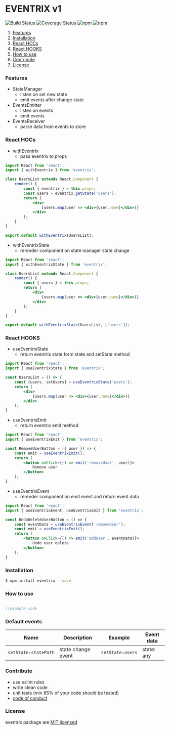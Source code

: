 # EVENTRIX v1
[![Build Status](https://travis-ci.org/mprzodala/eventrix.svg?branch=master)](https://travis-ci.org/mprzodala/eventrix)
[![Coverage Status](https://coveralls.io/repos/github/mprzodala/eventrix/badge.svg?branch=master)](https://coveralls.io/github/mprzodala/eventrix?branch=master)
[![npm](https://img.shields.io/npm/l/eventrix.svg)](https://npmjs.org/package/eventrix)
[![npm](https://img.shields.io/npm/v/eventrix.svg)](https://npmjs.org/package/eventrix)

1. [Features](#features)
1. [Installation](#installation)
1. [React HOCs](#react-hocs)
1. [React HOOKS](#react-hooks)
1. [How to use](#how-to-use)
1. [Contribute](#contribute)
1. [License](#license)

### Features

- StateManager
    - listen on set new state
    - emit events after change state
- EventsEmitter
    - listen on events
    - emit events
- EventsReceiver
    - parse data from events to store

### React HOCs

- withEventrix
    - pass eventrix to props
    
```jsx
import React from 'react';
import { withEventrix } from 'eventrix';

class UsersList extends React.Component {
    render() {
        const { eventrix } = this.props;
        const users = eventrix.getState('users');
        return (
            <div>
                {users.map(user => <div>{user.name}</div>)}
            </div>
        );
    }
}

export default withEventrix(UsersList);
```

- withEventrixState
    - rerender component on state manager state change

```jsx
import React from 'react';
import { withEventrixState } from 'eventrix';

class UsersList extends React.Component {
    render() {
        const { users } = this.props;
        return (
            <div>
                {users.map(user => <div>{user.name}</div>)}
            </div>
        );
    }
}

export default withEventrixState(UsersList, ['users']);
```
    
### React HOOKS

- useEventrixState
    - return eventrix state form state and setState method

```jsx
import React from 'react';
import { useEventrixState } from 'eventrix';

const UsersList = () => {
    const [users, setUsers] = useEventrixState('users');
    return (
        <div>
            {users.map(user => <div>{user.name}</div>)}
        </div>
    );
}
```

- useEventrixEmit
    - return eventrix emit method

```jsx
import React from 'react';
import { useEventrixEmit } from 'eventrix';

const RemoveUserButton = ({ user }) => {
    const emit = useEventrixEmit();
    return (
        <button onClick={() => emit('removeUser', user)}>
            Remove user
        </button>
    );
}
```

- useEventrixEvent
    - rerender component on emit event and return event data

```jsx
import React from 'react';
import { useEventrixEvent, useEventrixEmit } from 'eventrix';

const UndoDeleteUserButton = () => {
    const eventData = useEventrixEvent('removeUser');
    const emit = useEventrixEmit();
    return (
        <button onClick={() => emit('addUser', eventData)}>
            Undo user delete
        </button>
    );
}
```

### Installation

```bash
$ npm install eventrix --save
```

### How to use

```js

//example code

```

### Default events

| Name | Description | Example | Event data |
|---|---|---|---|
| `setState:statePath` | state change event | `setState:users` | state: any |



### Contribute

- use eslint rules
- write clean code
- unit tests (min 85% of your code should be tested)
- [code of conduct](https://github.com/rstgroup/eventrix/blob/master/documentation/code_of_conduct.md)

### License

eventrix package are [MIT licensed](https://github.com/rstgroup/eventrix/blob/master/LICENSE)
